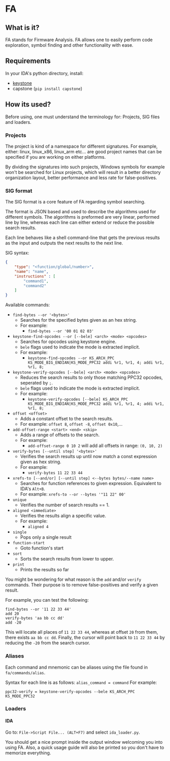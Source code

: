 # FA

## What is it?

FA stands for Firmware Analysis.
FA allows one to easily perform code exploration, symbol finding and 
other functionality with ease.

## Requirements

In your IDA's python directory, install:
* [keystone](http://www.keystone-engine.org/download/)
* capstone (`pip install capstone`)


## How its used?

Before using, one must understand the terminology for: 
Projects, SIG files and loaders. 

### Projects

The project is kind of a namespace for different signatures.
For example, either: linux, linux_x86, linux_arm etc... are good 
project names that can be specified if you are working on either 
platforms. 

By dividing the signatures into such projects, Windows symbols for 
example won't be searched for Linux projects, which will result 
in a better directory organization layout, better performance and
less rate for false-positives. 

### SIG format

The SIG format is a core feature of FA regarding symbol searching.

The format is JSON based and used to describe the algorithms used for 
different symbols.
The algorithms is preformed are very linear, performed line by line, 
whereas each line can either extend or reduce the possible search
results.

Each line behaves like a shell command-line that gets the 
previous results as the input and outputs the next results
to the next line.

SIG syntax:
```json
{
    "type": "<function/global/number>",
    "name": "name",
    "instructions" : [
        "command1",
        "command2"
    ]
}
``` 

Available commands:

* `find-bytes --or '<bytes>'`
    * Searches for the specified bytes given as an hex string.
    * For example: 
        * `find-bytes --or '00 01 02 03'`
* `keystone-find-opcodes --or [--bele] <arch> <mode> <opcodes>`
    * Searches for opcodes using keystone engine.
    * `bele` flags used to indicate the mode is extracted 
    implicit.
    * For example: 
        * `keystone-find-opcodes --or KS_ARCH_PPC KS_MODE_BIG_ENDIAN|KS_MODE_PPC32 addi %r1, %r1, 4; addi %r1, %r1, 8;`
* `keystone-verify-opcodes [--bele] <arch> <mode> <opcodes>`
    * Reduces the search results to only those matching 
    PPC32 opcodes, seperated by `;`.
    * `bele` flags used to indicate the mode is extracted 
    implicit.
    * For example: 
        * `keystone-verify-opcodes [--bele] KS_ARCH_PPC KS_MODE_BIG_ENDIAN|KS_MODE_PPC32 addi %r1, %r1, 4; addi %r1, %r1, 8;`    
* `offset <offset>`
    * Adds a constant offset to the search results.
    * For example: `offset 8`, `offset -8`, `offset 0x10`,...
* `add-offset-range <start> <end> <skip>`
    * Adds a range of offsets to the search.
    * For example: 
        * `add-offset-range 0 10 2` will add all offsets in range: `(0, 10, 2)`
* `verify-bytes [--until step] '<bytes>'`
    * Verifies the search results up until now match a const 
    expression given as hex string.
    * For example: 
        * `verify-bytes 11 22 33 44`
* `xrefs-to [--and/or] [--until step] <--bytes bytes/--name name>`
    * Searches for function references to given expression.
     Equivalent to IDA's `Alt+B`.
    * For example: 
        `xrefs-to --or --bytes '"11 22" 00'`
* `unique`
    * Verifies the number of search results == 1.
* `aligned <immediate>`
    * Verifies the results align a specific value.
    * For example: 
        * `aligned 4`
* `single`
    * Pops only a single result
* `function-start`
    * Goto function's start
* `sort`
    * Sorts the search results from lower to upper.
* `print`
    * Prints the results so far

You might be wondering for what reason is the `add` and/or `verify` 
commands. Their purpose is to remove false-positives and verify 
a given result. 

For example, you can test the following:

```
find-bytes --or '11 22 33 44'
add 20
verify-bytes 'aa bb cc dd'
add -20
```

This will locate all places of `11 22 33 44`, whereas at offset `20`
from them, there exists `aa bb cc dd`. Finally, the cursor will point
back to `11 22 33 44` by reducing the `-20` from the search cursor. 


### Aliases

Each command and mnemonic can be aliases using the file 
found in `fa/commands/alias`.

Syntax for each line is as follows: `alias_command = command`
For example:
```
ppc32-verify = keystone-verify-opcodes --bele KS_ARCH_PPC KS_MODE_PPC32
```

### Loaders

#### IDA

Go to: `File->Script File... (ALT+F7)` and select `ida_loader.py`.

You should get a nice prompt inside the output window welcoming you
into using FA. Also, a quick usage guide will also be printed so you 
don't have to memorize everything.


